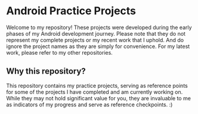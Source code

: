 # Android Practice Projects
Welcome to my repository! These projects were developed during the early phases of my Android development journey. Please note that they do not represent my complete projects or my recent work that I uphold. And do ignore the project names as they are simply for convenience. For my latest work, please refer to my other repositories.

## Why this repository?
This repository contains my practice projects, serving as reference points for some of the projects I have completed and am currently working on. While they may not hold significant value for you, they are invaluable to me as indicators of my progress and serve as reference checkpoints. :)
